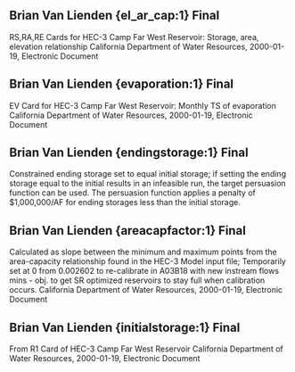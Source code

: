 ## Brian Van Lienden {el_ar_cap:1} Final
RS,RA,RE Cards for HEC-3 Camp Far West Reservoir: Storage, area, elevation relationship
California Department of Water Resources, 2000-01-19, Electronic Document

## Brian Van Lienden {evaporation:1} Final
EV Card for HEC-3 Camp Far West Reservoir: Monthly TS of evaporation
California Department of Water Resources, 2000-01-19, Electronic Document

## Brian Van Lienden {endingstorage:1} Final
Constrained ending storage set to equal initial storage; if setting the ending storage equal to the initial results in an infeasible run, the target persuasion function can be used.  The persuasion function applies a penalty of $1,000,000/AF for ending storages less than the initial storage.

## Brian Van Lienden {areacapfactor:1} Final
Calculated as slope between the minimum and maximum points from the area-capacity relationship found in the HEC-3 Model input file; Temporarily set at 0 from 0.002602 to re-calibrate in A03B18 with new instream flows mins - obj. to get SR optimized reservoirs to stay full when calibration occurs.
California Department of Water Resources, 2000-01-19, Electronic Document

## Brian Van Lienden {initialstorage:1} Final
From R1 Card of HEC-3 Camp Far West Reservoir
California Department of Water Resources, 2000-01-19, Electronic Document
